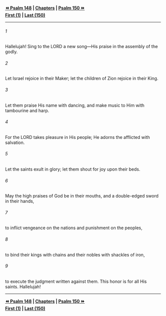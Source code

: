   
**[⏪ Psalm 148](./Psalm%20148.md) | [Chapters](./_index.md) | [Psalm 150 ⏩](./Psalm%20150.md)**  
**[First (1)](./Psalm%201.md) | [Last (150)](./Psalm%20150.md)**  
  
---  
  
###### 1  
Hallelujah! Sing to the LORD a new song—His praise in the assembly of the godly.  
  
###### 2  
Let Israel rejoice in their Maker; let the children of Zion rejoice in their King.  
  
###### 3  
Let them praise His name with dancing, and make music to Him with tambourine and harp.  
  
###### 4  
For the LORD takes pleasure in His people; He adorns the afflicted with salvation.  
  
###### 5  
Let the saints exult in glory; let them shout for joy upon their beds.  
  
###### 6  
May the high praises of God be in their mouths, and a double-edged sword in their hands,  
  
###### 7  
to inflict vengeance on the nations and punishment on the peoples,  
  
###### 8  
to bind their kings with chains and their nobles with shackles of iron,  
  
###### 9  
to execute the judgment written against them. This honor is for all His saints. Hallelujah!  
  
  
---  
  
**[⏪ Psalm 148](./Psalm%20148.md) | [Chapters](./_index.md) | [Psalm 150 ⏩](./Psalm%20150.md)**  
**[First (1)](./Psalm%201.md) | [Last (150)](./Psalm%20150.md)**  
  

